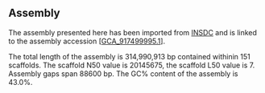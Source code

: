 **Assembly**
--------

The assembly presented here has been imported from [INSDC](http://www.insdc.org) and is linked to the assembly accession [[GCA\_917499995.1](http://www.ebi.ac.uk/ena/data/view/GCA_917499995.1)].

The total length of the assembly is 314,990,913 bp contained withinin 151 scaffolds.
The scaffold N50 value is 20145675, the scaffold L50 value is 7.
Assembly gaps span 88600 bp. The GC% content of the assembly is 43.0%.
